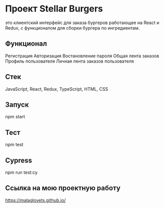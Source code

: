 <h1> Проект Stellar Burgers </h1>

это клиентский интерфейс для заказа бургеров работающее на React и Redux, с функционалом для сборки бургера по ингредиентам.

<h2>Функционал</h2>

Регистрация
Авторизация
Востановление пароля
Общая лента заказов
Профиль пользователя
Личная лента заказов пользователя

<h2>Cтек</h2>

JavaScript, React, Redux, TypeScript, HTML, CSS

<h2>Запуск</h2>

npm start

<h2>Тест</h2>
  
npm test

<h2>Cypress</h2>
  
npm run test:cy

<h2>Ссылка на мою проектную работу</h2>

https://malaglovets.github.io/
